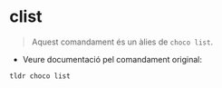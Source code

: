 # clist

> Aquest comandament és un àlies de `choco list`.

- Veure documentació pel comandament original:

`tldr choco list`
